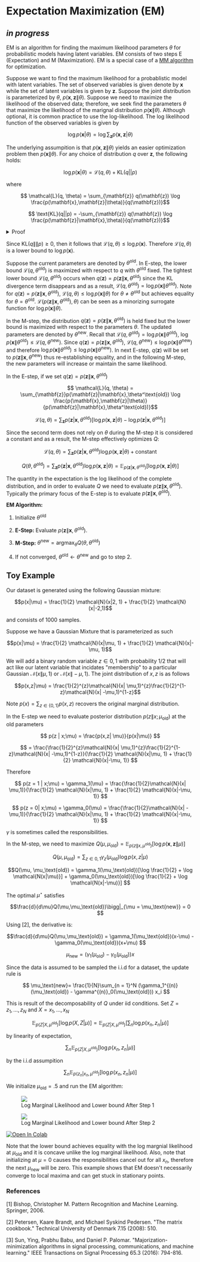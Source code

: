 # Expectation Maximization (EM)
## _in progress_
EM is an algorithm for finding the maximum likelihood parameters $\theta$ for probabilistic models having latent variables. EM consists of two steps E (Expectation) and M (Maximization). EM is a special case of a [MM algorithm](https://en.wikipedia.org/wiki/MM_algorithm) for optimization.

Suppose we want to find the maximum likelihood for a probablistic model with latent variables. The set of observed variables is given denote by $\mathbf{x}$ while the set of latent variables is given by $\mathbf{z}$. Suppose the joint distribution is parameterized by $\theta$, $p(\mathbf{x}, \mathbf{z}\|\theta)$. Suppose we need to maximize the likelihood of the observed data; therefore, we seek find the parameters $\theta$ that maximize the likelihood of the marignal distribution $p(\mathbf{x}\|\theta)$. Although optional, it is common practice to use the log-likelihood.
The log likelihood function of the observed variables is given by 

$$\log p(\mathbf{x}|\theta) = \log \sum_{\mathbf{z}} p(\mathbf{x}, \mathbf{z}|\theta)$$

The underlying assumpition is that $p(\mathbf{x},\mathbf{z}\|\theta)$ 
yields an easier optimization problem then $p(\mathbf{x}\|\theta)$. For any choice of distribution $q$ over $\mathbf{z}$, the following holds:

$$\log p(\mathbf{x}|\theta) = \mathcal{L}(q,\theta) + \text{KL}(q||p)$$

where 

$$ \mathcal{L}(q, \theta) = \sum_{\mathbf{z}} q(\mathbf{z}) \log \frac{p(\mathbf{x},\mathbf{z}|\theta)}{q(\mathbf{z})}$$

$$ \text{KL}(q||p) = -\sum_{\mathbf{z}} q(\mathbf{z}) \log \frac{p(\mathbf{z}|\mathbf{x},\theta)}{q(\mathbf{z})}$$

<details>
  <summary>Proof</summary>
  
$$ \mathcal{L}(q, \theta) = \sum_{\mathbf{z}} q(\mathbf{z}) [\log p(\mathbf{x},\mathbf{z}|\theta) - \log q(\mathbf{z})]$$
$$ \mathcal{L}(q, \theta) = \sum_{\mathbf{z}} q(\mathbf{z}) [\log p(\mathbf{z}|\mathbf{x},\theta) + \log p(\mathbf{x}) - \log q(\mathbf{z})]$$
$$ \mathcal{L}(q, \theta) = \sum_{\mathbf{z}} q(\mathbf{z}) [\log p(\mathbf{z}|\mathbf{x},\theta) - \log q(\mathbf{z})] + \log p(\mathbf{x}) $$

$$ \mathcal{L}(q, \theta) = -\text{KL}(q||p) + \log p(\mathbf{x}) $$ 

</details>

Since $\text{KL}(q\|\|p) \ge 0$, then it follows that $\mathcal{L}(q,\theta) \le \log p(\mathbf{x})$. Therefore $\mathcal{L}(q,\theta)$ is a lower bound to $\log p(\mathbf{x})$. 

Suppose the current parameters are denoted by $\theta^{\text{old}}$. In E-step, the lower bound $\mathcal{L}(q,\theta^\text{old})$ is maximized with respect to $q$ with $\theta^\text{old}$ fixed. The tightest lower bound $\mathcal{L}(q,\theta^\text{old})$ occurs when $q(\mathbf{z}) = p(\mathbf{z}\|\mathbf{x},\theta^\text{old})$ since the KL divergence term disappears and as a result, $\mathcal{L}(q,\theta^\text{old}) = \log p(\mathbf{x} \| \theta^{\text{old}})$. Note for $q(\mathbf{z}) = p(\mathbf{z}\|\mathbf{x},\theta^\text{old})$, $\mathcal{L}(q, \theta) \le \log p(\mathbf{x}\| \theta)$ for $\theta \neq \theta^{\text{old}}$ but achieves equality for $\theta = \theta^\text{old}$. $\mathcal{L}(p(\mathbf{z}\|\mathbf{x},\theta^\text{old}), \theta)$ can be seen as a minorizing surrogate function for $\log p(\mathbf{x}\|\theta)$.

In the M-step, the distribution $q(\mathbf{z}) = p(\mathbf{z}\|\mathbf{x},\theta^\text{old})$  is held fixed but the lower bound is maximized with respect to the parameters $\theta$. The updated parameters are denoted by $\theta^\text{new}$. Recall that $\mathcal{L}(q, \theta^{\text{old}}) = \log p(\mathbf{x} \| \theta^{\text{old}})$, $\log p(\mathbf{x} \| \theta^{\text{old}}) \le \mathcal{L}(q, \theta^\text{new})$. Since $q(\mathbf{z}) = p(\mathbf{z}\|\mathbf{x},\theta^\text{old})$, $\mathcal{L}(q, \theta^\text{new}) \le \log p(\mathbf{x}\|\theta^\text{new})$ and therefore $\log p(\mathbf{x} \| \theta^{\text{old}}) \le \log p(\mathbf{x} \| \theta^{\text{new}})$. In next E-step, $q(\mathbf{z})$ will be set to $p(\mathbf{z}\|\mathbf{x},\theta^\text{new})$ thus re-establishing equality, and in the following M-step, the new parameters will increase or maintain the same likelihood.

In the E-step, if we set $q(\mathbf{z}) = p(\mathbf{z}\|\mathbf{x},\theta^\text{old})$

$$ \mathcal{L}(q, \theta) = \sum_{\mathbf{z}}p(\mathbf{z}|\mathbf{x},\theta^\text{old}) \log \frac{p(\mathbf{x},\mathbf{z}|\theta)}{p(\mathbf{z}|\mathbf{x},\theta^\text{old})}$$

$$ \mathcal{L}(q, \theta) = \sum_{\mathbf{z}}p(\mathbf{z}|\mathbf{x},\theta^\text{old}) [\log p(\mathbf{x},\mathbf{z}|\theta) - \log p(\mathbf{z}|\mathbf{x},\theta^\text{old})]$$

Since the second term does not rely on $\theta$ during the M-step it is considered a constant and as a result, the M-step effectively optimizes $Q$:

$$ \mathcal{L}(q, \theta) = \sum_{\mathbf{z}}p(\mathbf{z}|\mathbf{x},\theta^\text{old}) \log p(\mathbf{x},\mathbf{z}|\theta) + \text
{constant}$$

$$Q(\theta, \theta^{\text{old}}) = \sum_{\mathbf{z}}p(\mathbf{z}|\mathbf{x},\theta^\text{old}) \log p(\mathbf{x},\mathbf{z}|\theta) = \mathbb{E}_{p(\mathbf{z}|\mathbf{x},\theta^\text{old})}[\log p(\mathbf{x},\mathbf{z}|\theta) ]$$

The quantity in the expectation is the log likelihood of the complete distribution, and in order to evaluate $Q$ we need to evaluate $p(\mathbf{z}\|\mathbf{x},\theta^\text{old})$. Typically the primary focus of the E-step is to evaluate $p(\mathbf{z}\|\mathbf{x},\theta^\text{old})$.

**EM Algorithm:**

1. Initialize $\theta^{\text{old}}$

2. **E-Step:** Evaluate $p(\mathbf{z}\|\mathbf{x},\theta^\text{old})$.

3. **M-Step:** $\theta^{\text{new}} = \text{argmax}_\theta Q(\theta, \theta^{\text{old}})$

4. If not converged, $\theta^{\text{old}} \gets \theta^{\text{new}}$ and go to step 2.

## Toy Example

Our dataset is generated using the following Gaussian mixture:

$$p(x|\mu) = \frac{1}{2} \mathcal{N}(x|2, 1) + \frac{1}{2} \mathcal{N}(x|-2,1)$$ 

and consists of $1000$ samples.

Suppose we have a Gaussian Mixture that is parameterized as such

$$p(x|\mu) = \frac{1}{2} \mathcal{N}(x|\mu, 1) + \frac{1}{2} \mathcal{N}(x|-\mu, 1)$$ 

We will add a binary random variable $z \in {0,1}$ with probability $1/2$ that will act like our latent variable that incidates "membership" to a particular Gaussian $\mathcal{N}(x\|\mu, 1)$ or $\mathcal{N}(x\|-\mu, 1)$. The joint distribution of $x,z$ is as follows

$$p(x,z|\mu) = \frac{1}{2}^{z}\mathcal{N}(x| \mu,1)^{z}\frac{1}{2}^{1-z}\mathcal{N}(x| -\mu,1)^{1-z}$$

Note $p(x) = \sum_{z \in \{0,1\}} p(x, z)$ recovers the original marginal distribution. 

In the E-step we need to evaluate posterior distribution $p(z \| x;\mu_\text{old})$ at the old parameters

$$ p(z | x;\mu) = \frac{p(x,z| \mu)}{p(x|\mu)} $$

$$ = \frac{\frac{1}{2}^{z}\mathcal{N}(x| \mu,1)^{z}\frac{1}{2}^{1-z}\mathcal{N}(x| -\mu,1)^{1-z}}{\frac{1}{2} \mathcal{N}(x|\mu, 1) + \frac{1}{2} \mathcal{N}(x|-\mu, 1)} $$

Therefore 

$$ p(z = 1 | x;\mu) = \gamma_1(\mu) = \frac{\frac{1}{2}\mathcal{N}(x| \mu,1)}{\frac{1}{2} \mathcal{N}(x|\mu, 1) + \frac{1}{2} \mathcal{N}(x|-\mu, 1)} $$

$$ p(z = 0| x;\mu) = \gamma_0(\mu) = \frac{\frac{1}{2}\mathcal{N}(x| -\mu,1)}{\frac{1}{2} \mathcal{N}(x|\mu, 1) + \frac{1}{2} \mathcal{N}(x|-\mu, 1)} $$

$\gamma$ is sometimes called the responsibilities. 

In the M-step, we need to maximize $Q(\mu, \mu_\text{old}) = \mathbb{E}_{p(z\|x,\mu^\text{old})}[\log p(\mathbf{x},\mathbf{z}\|\mu) ]$

$$Q(\mu, \mu_\text{old}) = \sum_{z \in {0,1}} \gamma_z(\mu_\text{old}) \log p(x,z|\mu) $$

$$Q(\mu, \mu_\text{old}) = \gamma_1(\mu_\text{old})[\log \frac{1}{2} + \log \mathcal{N(x|\mu)}] +  \gamma_0(\mu_\text{old})[\log \frac{1}{2} + \log \mathcal{N(x|-\mu)}] $$

The optimal $\mu^\star$ satisfies 

$$\frac{d}{d\mu}Q(\mu,\mu_\text{old})\bigg|_{\mu = \mu_\text{new}} = 0 $$

Using [2], the derivative is:

$$\frac{d}{d\mu}Q(\mu,\mu_\text{old}) = \gamma_1(\mu_\text{old})(x-\mu) - \gamma_0(\mu_\text{old})(x+\mu) $$

$$ \mu_\text{new}= (\gamma_1(\mu_\text{old}) - \gamma_0(\mu_\text{old})) x $$

Since the data is assumed to be sampled the i.i.d for a dataset, the update rule is  

$$ \mu_\text{new}= \frac{1}{N}\sum_{n = 1}^N (\gamma_1^{(n)}(\mu_\text{old}) - \gamma^{(n)}_0(\mu_\text{old})) x_i $$

This is result of the decomposability of $Q$ under iid conditions. Set $Z={z_1,...,z_N}$ and $X = {x_1, ..., x_N}$

$$\mathbb{E}_{p(Z|X,\mu^\text{old})}[\log p(X, Z|\mu) ] = \mathbb{E}_{p(Z|X,\mu^\text{old})}[\sum_n \log p(x_n, z_n|\mu) ]$$

by linearity of expectation,

$$\sum_n \mathbb{E}_{p(Z|X,\mu^\text{old})}[\log p(x_n, z_n|\mu) ] $$

by the i.i.d assumpition

$$\sum_n \mathbb{E}_{p(z_n|x_n,\mu^\text{old})}[\log p(x_n, z_n|\mu) ] $$

We initialize $\mu_\text{old} = .5$  and run the EM algorithm:

<figure>
<img src="{{site.baseurl}}/images/post_im/em/plot.png">
  <figcaption>Log Marginal Likelihood and Lower bound After Step 1</figcaption>
</figure>

<figure>
<img src="{{site.baseurl}}/images/post_im/em/plot2.png">
  <figcaption>Log Marginal Likelihood and Lower bound After Step 2</figcaption>
</figure>

<a href="https://colab.research.google.com/github/ceroytres/website_notebooks/blob/master/EM.ipynb">
  <img src="https://colab.research.google.com/assets/colab-badge.svg" alt="Open In Colab"/>
</a>

Note that the lower bound achieves equality with the log margnial likelihood at $\mu_\text{old}$  and it is concave unlike the log marginal likelihood. Also, note that initializing at $\mu = 0$ causes the responsibilities cancel out for all $x_n$, therefore the next $\mu_\text{new}$ will be zero. This example shows that EM doesn't necessarily converge to local maxima and can get stuck in stationary points.

### References

[1] Bishop, Christopher M. Pattern Recognition and Machine Learning. Springer, 2006.

[2] Petersen, Kaare Brandt, and Michael Syskind Pedersen. "The matrix cookbook." Technical University of Denmark 7.15 (2008): 510.

[3] Sun, Ying, Prabhu Babu, and Daniel P. Palomar. "Majorization-minimization algorithms in signal processing, communications, and machine learning." IEEE Transactions on Signal Processing 65.3 (2016): 794-816.